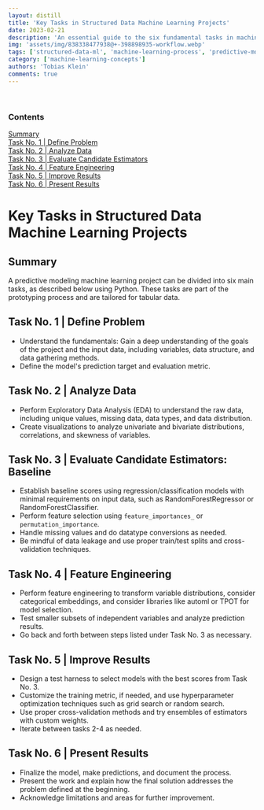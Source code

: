 ```yaml
---
layout: distill
title: 'Key Tasks in Structured Data Machine Learning Projects'
date: 2023-02-21
description: 'An essential guide to the six fundamental tasks in machine learning projects involving structured data, emphasizing aspects like predictive modeling and hyperparameter optimization.'
img: 'assets/img/838338477938@+-398898935-workflow.webp'
tags: ['structured-data-ml', 'machine-learning-process', 'predictive-modeling', 'hyperparameter-tuning', 'project-guide']
category: ['machine-learning-concepts']
authors: 'Tobias Klein'
comments: true
---
```

<br>
<d-contents>
  <nav class="l-text figcaption">
  <h3>Contents</h3>
    <div class="no-math"><a href="#summary">Summary</a></div>
    <div class="no-math"><a href="#task-no-1--define-problem">Task No. 1 | Define Problem</a></div>
    <div class="no-math"><a href="#task-no-2--analyze-data">Task No. 2 | Analyze Data</a></div>
    <div class="no-math"><a href="#task-no-3--evaluate-candidate-estimators">Task No. 3 | Evaluate Candidate Estimators</a></div>
    <div class="no-math"><a href="#task-no-4--feature-engineering">Task No. 4 | Feature Engineering</a></div>
    <div class="no-math"><a href="#task-no-5--improve-results">Task No. 5 | Improve Results</a></div>
    <div class="no-math"><a href="#task-no-6--present-results">Task No. 6 | Present Results</a></div>
  </nav>
</d-contents>

# Key Tasks in Structured Data Machine Learning Projects

## Summary
A predictive modeling machine learning project can be divided into six main
tasks, as described below using Python. These tasks are part of the prototyping
process and are tailored for tabular data.

## Task No. 1 | Define Problem

- Understand the fundamentals: Gain a deep understanding of the goals of the
project and the input data, including variables, data structure, and data
gathering methods.
- Define the model's prediction target and evaluation metric.

## Task No. 2 | Analyze Data

- Perform Exploratory Data Analysis (EDA) to understand the raw data, including
unique values, missing data, data types, and data distribution.
- Create visualizations to analyze univariate and bivariate distributions,
correlations, and skewness of variables.

## Task No. 3 | Evaluate Candidate Estimators: Baseline

- Establish baseline scores using regression/classification models with
minimal requirements on input data, such as RandomForestRegressor or
RandomForestClassifier.
- Perform feature selection using `feature_importances_` or `permutation_importance`.
- Handle missing values and do datatype conversions as needed.
- Be mindful of data leakage and use proper train/test splits and cross-validation techniques.

## Task No. 4 | Feature Engineering

- Perform feature engineering to transform variable distributions, consider
categorical embeddings, and consider libraries like automl or TPOT for model
selection.
- Test smaller subsets of independent variables and analyze prediction results.
- Go back and forth between steps listed under Task No. 3 as necessary.

## Task No. 5 | Improve Results

- Design a test harness to select models with the best scores from Task No. 3.
- Customize the training metric, if needed, and use hyperparameter optimization
techniques such as grid search or random search.
- Use proper cross-validation methods and try ensembles of estimators with custom
weights.
- Iterate between tasks 2-4 as needed.

## Task No. 6 | Present Results

- Finalize the model, make predictions, and document the process.
- Present the work and explain how the final solution addresses the problem
defined at the beginning.
- Acknowledge limitations and areas for further improvement.
<br><br>

